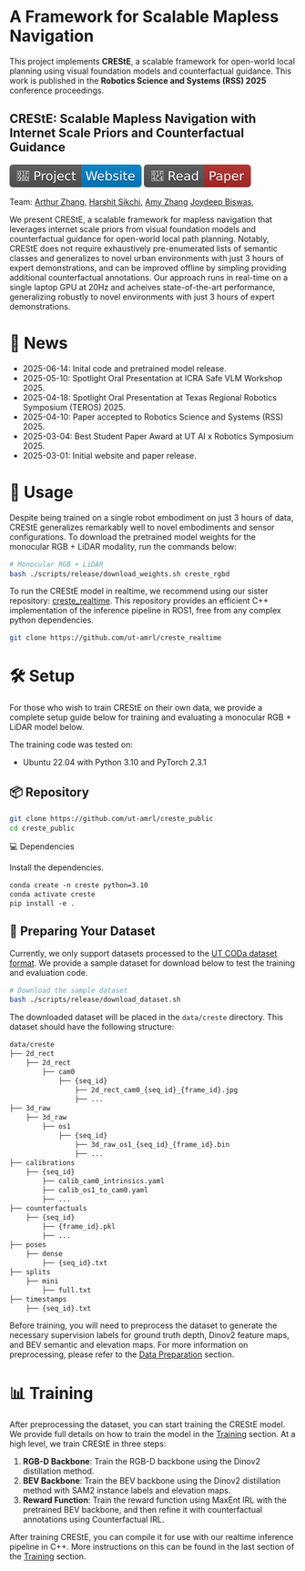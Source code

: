 # A Framework for Scalable Mapless Navigation

This project implements **CREStE**, a scalable framework for open-world local planning using visual foundation models and counterfactual guidance. This work is published in the **Robotics Science and Systems (RSS) 2025** conference proceedings.

## CREStE: Scalable Mapless Navigation with Internet Scale Priors and Counterfactual Guidance

[![Website](docs/badges/badge-website.svg)](https://amrl.cs.utexas.edu/creste)
[![Paper](docs/badges/badge-pdf.svg)](https://arxiv.org/abs/2503.03921)

Team:
[Arthur Zhang](https://www.arthurkzhang.com/),
[Harshit Sikchi](https://hari-sikchi.github.io),
[Amy Zhang](https://amyzhang.github.io)
[Joydeep Biswas](https://www.joydeepb.com),

We present CREStE, a scalable framework for mapless navigation that leverages internet scale priors from visual foundation models and counterfactual guidance for open-world local path planning. Notably, CREStE does not require exhaustively pre-enumerated lists of semantic classes and generalizes to novel urban environments with just 3 hours of expert demonstrations, and can be improved offline by simpling providing additional counterfactual annotations. Our approach runs in real-time on a single laptop GPU at 20Hz and acheives state-of-the-art performance, generalizing robustly to novel environments with just 3 hours of expert demonstrations.

# 📢 News

- 2025-06-14: Inital code and pretrained model release.
- 2025-05-10: Spotlight Oral Presentation at ICRA Safe VLM Workshop 2025.
- 2025-04-18: Spotlight Oral Presentation at Texas Regional Robotics Symposium (TEROS) 2025.
- 2025-04-10: Paper accepted to Robotics Science and Systems (RSS) 2025.
- 2025-03-04: Best Student Paper Award at UT AI x Robotics Symposium 2025.
- 2025-03-01: Initial website and paper release.

# 🚀 Usage

Despite being trained on a single robot embodiment on just 3 hours of data, CREStE generalizes remarkably well to novel embodiments and sensor configurations. To download the pretrained model weights for the monocular RGB + LiDAR modality, run the commands below:

```bash
# Monocular RGB + LiDAR
bash ./scripts/release/download_weights.sh creste_rgbd
```

To run the CREStE model in realtime, we recommend using our sister repository: [creste_realtime](https://github.com/ut-amrl/creste_realtime). This repository provides an efficient C++ implementation of the inference pipeline in ROS1, free from any complex python dependencies. 

```bash
git clone https://github.com/ut-amrl/creste_realtime
```

# 🛠️ Setup
For those who wish to train CREStE on their own data, we provide a complete setup guide below for training and evaluating a monocular RGB + LiDAR model below.

The training code was tested on:
- Ubuntu 22.04 with Python 3.10 and PyTorch 2.3.1

## 📦 Repository

```bash
git clone https://github.com/ut-amrl/creste_public
cd creste_public
```

💻 Dependencies

Install the dependencies.

```
conda create -n creste python=3.10
conda activate creste
pip install -e .
```

## 🏃 Preparing Your Dataset

Currently, we only support datasets processed to the [UT CODa dataset format](https://github.com/ut-amrl/coda-devkit/blob/main/docs/DATA_REPORT.md#dataset-organization). We provide a sample dataset for download below to test the training and evaluation code. 

```bash
# Download the sample dataset
bash ./scripts/release/download_dataset.sh
```

The downloaded dataset will be placed in the `data/creste` directory. This dataset should have the following structure:

```
data/creste
├── 2d_rect
    ├── 2d_rect
        ├── cam0
            ├── {seq_id}
                ├── 2d_rect_cam0_{seq_id}_{frame_id}.jpg
                ├── ...
├── 3d_raw
    ├── 3d_raw
        ├── os1
            ├── {seq_id}
                ├── 3d_raw_os1_{seq_id}_{frame_id}.bin
                ├── ...
├── calibrations
    ├── {seq_id}
        ├── calib_cam0_intrinsics.yaml
        ├── calib_os1_to_cam0.yaml
        ├── ...
├── counterfactuals
    ├── {seq_id}
        ├── {frame_id}.pkl
        ├── ...
├── poses
    ├── dense
        ├── {seq_id}.txt
├── splits
    ├── mini
        ├── full.txt
├── timestamps
    ├── {seq_id}.txt
```

Before training, you will need to preprocess the dataset to generate the necessary supervision labels for ground truth depth, Dinov2 feature maps, and BEV semantic and elevation maps. For more information on preprocessing, please refer to the [Data Preparation](./docs/DATA_PREPARATION.md) section.

# 📊 Training

After preprocessing the dataset, you can start training the CREStE model. We provide full details on how to train the model in the [Training](./docs/TRAINING.md) section. At a high level, we train CREStE in three steps:
1. **RGB-D Backbone**: Train the RGB-D backbone using the Dinov2 distillation method.
2. **BEV Backbone**: Train the BEV backbone using the Dinov2 distillation method with SAM2 instance labels and elevation maps.
3. **Reward Function**: Train the reward function using MaxEnt IRL with the pretrained BEV backbone, and then refine it with counterfactual annotations using Counterfactual IRL.

After training CREStE, you can compile it for use with our realtime inference pipeline in C++. More instructions on this can be found in the last section of the [Training](./docs/TRAINING.md) section.

